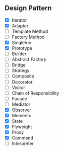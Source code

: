 ## Design Pattern

- [x] Iterator
- [x] Adapter
- [ ] Template Method
- [ ] Factory Method
- [x] Singleton
- [x] Prototype
- [ ] Builder
- [ ] Abstract Factory
- [ ] Bridge
- [ ] Strategy
- [ ] Composite
- [ ] Decorator
- [ ] Visitor
- [ ] Chain of Responsibility
- [ ] Facade
- [ ] Mediator
- [x] Observer
- [x] Memento
- [x] State
- [x] Flyweight
- [x] Proxy
- [x] Command
- [ ] Interpreter
